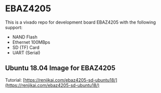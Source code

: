 # EBAZ4205
This is a vivado repo for development board EBAZ4205 with the following support:

- NAND Flash
- Ethernet 100MBps
- SD (TF) Card
- UART (Serial)

## Ubuntu 18.04 Image for EBAZ4205
Tutorial: [https://renjikai.com/ebaz4205-sd-ubuntu18/](https://renjikai.com/ebaz4205-sd-ubuntu18/)